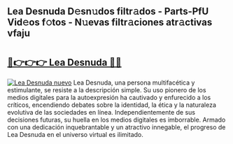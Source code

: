 ## Lea Desnuda D𝚎sn𝚞dos filtr𝚊dos - Parts-PfU Vid𝚎os f𝚘tos - N𝚞evas filtr𝚊ciones atr𝚊ctivas vfaju

# <h2><a href="http://mb3vn6z.tromn.icu/?c=Lea+Desnuda">🔗👉👉👉 Lea Desnuda 🔗🔗</a></h2>

[![Lea Desnuda nuevo](https://i.imgur.com/pEAQMta.gif)](http://mb3vn6z.tromn.icu/?c=Lea+Desnuda)
Lea Desnuda, una persona multifacética y estimulante, se resiste a la descripción simple. Su uso pionero de los medios digitales para la autoexpresión ha cautivado y enfurecido a los críticos, encendiendo debates sobre la identidad, la ética y la naturaleza evolutiva de las sociedades en línea. Independientemente de sus decisiones futuras, su huella en los medios digitales es imborrable. Armado con una dedicación inquebrantable y un atractivo innegable, el progreso de Lea Desnuda en el universo virtual es ilimitado.
